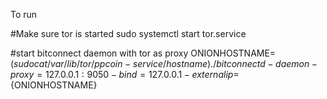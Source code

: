 To run

#Make sure tor is started
sudo systemctl start tor.service

#start bitconnect daemon with tor as proxy
ONIONHOSTNAME=$(sudo cat /var/lib/tor/ppcoin-service/hostname)
./bitconnectd -daemon -proxy=127.0.0.1:9050 -bind=127.0.0.1 -externalip=${ONIONHOSTNAME}
